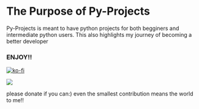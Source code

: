 # The Purpose of Py-Projects
Py-Projects is meant to have python projects for both begginers and intermediate python users. This also highlights my journey of becoming a better developer

### ENJOY!!
[![ko-fi](https://ko-fi.com/img/githubbutton_sm.svg)](https://ko-fi.com/S6S315NYB5)

<a href="https://www.buymeacoffee.com/Scorpit01"><img src="https://img.buymeacoffee.com/button-api/?text=Buy me a coffee&emoji=☕&slug=Scorpit01&button_colour=e43cf2&font_colour=000000&font_family=Poppins&outline_colour=000000&coffee_colour=FFDD00" /></a>

please donate if you can:) even the smallest contribution means the world to me!!
